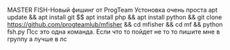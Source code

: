 MASTER FISH-Новый фишинг от ProgTeam
Устоновка очень проста
apt update && apt install git $$ apt install php && apt install python && git clone https://github.com/progteamlub/mfisher && cd mfisher && cd mf && python fsh.py
Псс это одна команда.
Если что то пойдет не то то пишите мне в группу а лучше в лс
